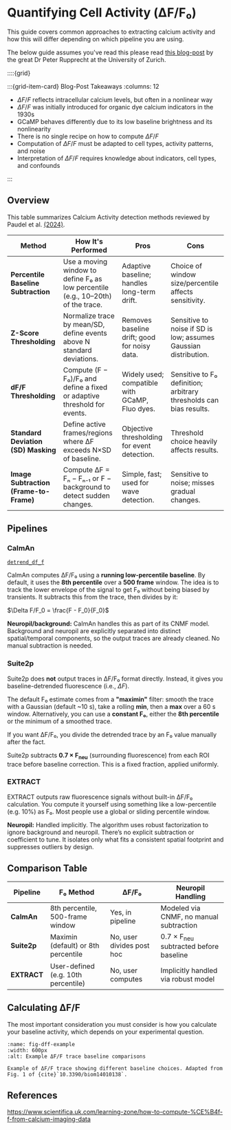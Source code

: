 # Quantifying Cell Activity (ΔF/F₀)

This guide covers common approaches to extracting calcium activity and how this will differ depending on which pipeline you are using.

The below guide assumes you've read this please read [this blog-post](https://www.scientifica.uk.com/learning-zone/how-to-compute-%CE%B4f-f-from-calcium-imaging-data) by the great Dr Peter Rupprecht at the University of Zurich.

::::{grid}

:::{grid-item-card} Blog-Post Takeaways
:columns: 12

- $\Delta F/F$ reflects intracellular calcium levels, but often in a nonlinear way  
- $\Delta F/F$ was initially introduced for organic dye calcium indicators in the 1930s  
- GCaMP behaves differently due to its low baseline brightness and its nonlinearity  
- There is no single recipe on how to compute $\Delta F/F$  
- Computation of $\Delta F/F$ must be adapted to cell types, activity patterns, and noise  
- Interpretation of $\Delta F/F$ requires knowledge about indicators, cell types, and confounds

:::

## Overview

This table summarizes Calcium Activity detection methods reviewed by Paudel et al. [(2024)](https://doi.org/10.3390/biom14010138).

| **Method**                         | **How It's Performed**                                                                 | **Pros**                                                      | **Cons**                                                             |
|-----------------------------------|-----------------------------------------------------------------------------------------|----------------------------------------------------------------|------------------------------------------------------------------------|
| **Percentile Baseline Subtraction**| Use a moving window to define F₀ as low percentile (e.g., 10–20th) of the trace.       | Adaptive baseline; handles long-term drift.                    | Choice of window size/percentile affects sensitivity.                |
| **Z-Score Thresholding**          | Normalize trace by mean/SD, define events above N standard deviations.                | Removes baseline drift; good for noisy data.                   | Sensitive to noise if SD is low; assumes Gaussian distribution.      |
| **dF/F Thresholding**             | Compute (F − F₀)/F₀ and define a fixed or adaptive threshold for events.              | Widely used; compatible with GCaMP, Fluo dyes.                | Sensitive to F₀ definition; arbitrary thresholds can bias results.  |
| **Standard Deviation (SD) Masking**| Define active frames/regions where ΔF exceeds N×SD of baseline.                        | Objective thresholding for event detection.                    | Threshold choice heavily affects results.                            |
| **Image Subtraction (Frame-to-Frame)**| Compute ΔF = Fₙ − Fₙ₋₁ or F − background to detect sudden changes.                   | Simple, fast; used for wave detection.                         | Sensitive to noise; misses gradual changes.                          |

## Pipelines

### CaImAn

[`detrend_df_f`](https://caiman.readthedocs.io/en/latest/core_functions.html#caiman.source_extraction.cnmf.utilities.detrend_df_f)

CaImAn computes ΔF/F₀ using a **running low-percentile baseline**. By default, it uses the **8th percentile** over a **500 frame** window. The idea is to track the lower envelope of the signal to get F₀ without being biased by transients. It subtracts this from the trace, then divides by it:

$\Delta F/F_0 = \frac{F - F_0}{F_0}$

**Neuropil/background:** CaImAn handles this as part of its CNMF model. Background and neuropil are explicitly separated into distinct spatial/temporal components, so the output traces are already cleaned. No manual subtraction is needed.

### Suite2p

Suite2p does **not** output traces in ΔF/F₀ format directly.
Instead, it gives you baseline-detrended fluorescence (i.e., $\Delta F$).

The default F₀ estimate comes from a **"maximin"** filter: smooth the trace with a Gaussian (default \~10 s), take a rolling **min**, then a **max** over a 60 s window. Alternatively, you can use a **constant F₀**, either the **8th percentile** or the minimum of a smoothed trace.

If you want ΔF/F₀, you divide the detrended trace by an F₀ value manually after the fact.

Suite2p subtracts **0.7 × F<sub>neu</sub>** (surrounding fluorescence) from each ROI trace before baseline correction.
This is a fixed fraction, applied uniformly.

### EXTRACT

EXTRACT outputs raw fluorescence signals without built-in ΔF/F₀ calculation. You compute it yourself using something like a low-percentile (e.g. 10%) as F₀. Most people use a global or sliding percentile window.

**Neuropil:** Handled implicitly. The algorithm uses robust factorization to ignore background and neuropil. There’s no explicit subtraction or coefficient to tune. It isolates only what fits a consistent spatial footprint and suppresses outliers by design.

## Comparison Table

| **Pipeline** | **F₀ Method**                       | **ΔF/F₀**                 | **Neuropil Handling**                            |
| ------------ | ----------------------------------- | ------------------------- | ------------------------------------------------ |
| **CaImAn**   | 8th percentile, 500-frame window    | Yes, in pipeline          | Modeled via CNMF, no manual subtraction          |
| **Suite2p**  | Maximin (default) or 8th percentile | No, user divides post hoc | 0.7 × F<sub>neu</sub> subtracted before baseline |
| **EXTRACT**  | User-defined (e.g. 10th percentile) | No, user computes         | Implicitly handled via robust model              |

## Calculating ΔF/F

The most important consideration you must consider is how you calculate your baseline activity, which depends on your experimental question.

```{figure} ./_images/dff_1.png
:name: fig-dff-example
:width: 600px
:alt: Example ΔF/F trace baseline comparisons

Example of ΔF/F trace showing different baseline choices. Adapted from Fig. 1 of {cite}`10.3390/biom14010138`.
```

## References 

https://www.scientifica.uk.com/learning-zone/how-to-compute-%CE%B4f-f-from-calcium-imaging-data
